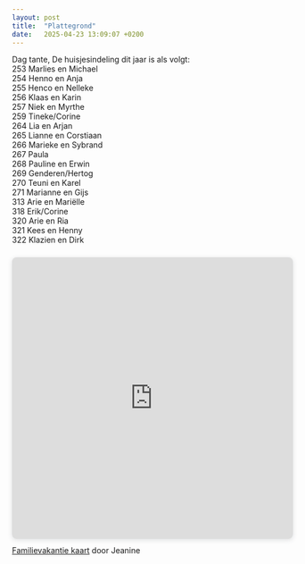 ```yaml
---
layout: post
title:  "Plattegrond"
date:   2025-04-23 13:09:07 +0200
---
```

<div class="sr-only">
Dag tante,
De huisjesindeling dit jaar is als volgt:<br>
253 Marlies en Michael<br>
254 Henno en Anja<br>
255 Henco en Nelleke <br>
256 Klaas en Karin <br>
257 Niek en Myrthe <br>
259 Tineke/Corine<br>
264 Lia en Arjan<br>
265 Lianne en Corstiaan <br>
266 Marieke en Sybrand <br>
267 Paula<br>
268 Pauline en Erwin <br>
269 Genderen/Hertog <br>
270 Teuni en Karel<br>
271 Marianne en Gijs <br>
313 Arie en Mariëlle<br>
318 Erik/Corine <br>
320 Arie en Ria <br>
321 Kees en Henny<br>
322 Klazien en Dirk
</div>
<div aria-hidden="true" style="position: relative; width: 100%; height: 0; padding-top: 100.0000%;
 padding-bottom: 0; box-shadow: 0 2px 8px 0 rgba(63,69,81,0.16); margin-top: 1.6em; margin-bottom: 0.9em; overflow: hidden;
 border-radius: 8px; will-change: transform;">
  <iframe loading="lazy" style="position: absolute; width: 100%; height: 100%; top: 0; left: 0; border: none; padding: 0;margin: 0;"
    src="https://www.canva.com/design/DAE_RJis-1k/rBkIKrGpvKpi52JPmwgkTQ/view?embed" allowfullscreen="allowfullscreen" allow="fullscreen">
  </iframe>
</div>
<a href="https:&#x2F;&#x2F;www.canva.com&#x2F;design&#x2F;DAE_RJis-1k&#x2F;rBkIKrGpvKpi52JPmwgkTQ&#x2F;view?utm_content=DAE_RJis-1k&amp;utm_campaign=designshare&amp;utm_medium=embeds&amp;utm_source=link" target="_blank" rel="noopener">Familievakantie kaart</a> door Jeanine
